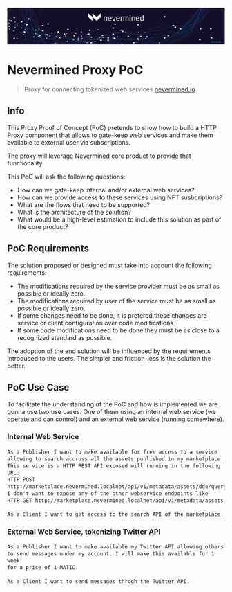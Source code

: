 [![banner](https://raw.githubusercontent.com/nevermined-io/assets/main/images/logo/banner_logo.png)](https://nevermined.io)

# Nevermined Proxy PoC

> Proxy for connecting tokenized web services
> [nevermined.io](https://nevermined.io)

## Info

This Proxy Proof of Concept (PoC) pretends to show how to build a HTTP Proxy component that allows
to gate-keep web services and make them available to external user via subscriptions.

The proxy will leverage Nevermined core product to provide that functionality.

This PoC will ask the following questions:

* How can we gate-keep internal and/or external web services?
* How can we provide access to these services using NFT susbcriptions?
* What are the flows that need to be supported?
* What is the architecture of the solution?
* What would be a high-level estimation to include this solution as part of the core product?

## PoC Requirements

The solution proposed or designed must take into account the following requirements:

* The modifications required by the service provider must be as small as possible or ideally zero.
* The modifications required by user of the service must be as small as possible or ideally zero.
* If some changes need to be done, it is prefered these changes are service or client configuration over code modifications
* If some code modifications need to be done they must be as close to a recognized standard as possible.

The adoption of the end solution will be influenced by the requirements introduced to the users. The simpler and
friction-less is the solution the better.

## PoC Use Case

To facilitate the understanding of the PoC and how is implemented we are gonna use two use cases. 
One of them using an internal web service (we operate and can control) and an external web service (running somewhere).

### Internal Web Service

```
As a Publisher I want to make available for free access to a service allowing to search accross all the assets published in my marketplace.
This service is a HTTP REST API exposed will running in the following URL:
HTTP POST http://marketplace.nevermined.localnet/api/v1/metadata/assets/ddo/query
I don't want to expose any of the other webservice endpoints like
HTTP GET http://marketplace.nevermined.localnet/api/v1/metadata/assets

As a Client I want to get access to the search API of the marketplace.
```


### External Web Service, tokenizing Twitter API

```
As a Publisher I want to make available my Twitter API allowing others to send messages under my account. I will make this available for 1 week
for a price of 1 MATIC.

As a Client I want to send messages throgh the Twitter API.
```
